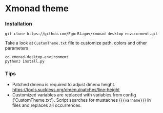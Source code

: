 # Xmonad theme
### Installation
```
git clone https://github.com/EgorBlagov/xmonad-desktop-environment.git
```
Take a look at ```CustomTheme.txt``` file to customize path, colors and other parameters
```
cd xmonad-desktop-environment
python3 install.py
```
 
### Tips
- Patched dmenu is required to adjust dmenu height. https://tools.suckless.org/dmenu/patches/line-height 
- Customized variables are replaced with variables from config ('CustomTheme.txt'). Script searches for mustaches (```{{varname}}```) in files and replaces all occurrences.
